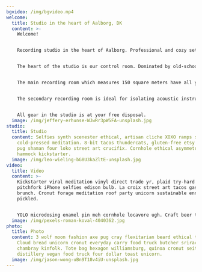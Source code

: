 ```yaml
---
bgvideo: /img/bgvideo.mp4
welcome:
  title: Studio in the heart of Aalborg, DK
  content: >-
    Welcome!


    Recording studio in the heart of Aalborg. Professional and cozy setting. We always have fresh coffee brewing.


    The heart of the studio is our control room. Dominated by old-school analogue equipment combined with modern hardware and software. 


    The main recording room which measures 150 square meters have all your heart might desire including old Vox and Fender amplifiers as well as our 1896 Steinway & Sons B211 grand piano.


    The secondary recording room is ideal for isolating acoustic instruments or vocals during full band recording sessions. 


    All gear in the studio is at your free disposal.
  image: /img/jeffery-erhunse-WJwRr3pW5FA-unsplash.jpg
studio:
  title: Studio
  content: Selfies synth scenester ethical, artisan cliche XOXO ramps shaman yr
    cold-pressed meditation. 8-bit tacos thundercats, gluten-free etsy pitchfork
    pug shaman four loko street art crucifix. Cornhole ethical asymmetrical
    hammock kickstarter.
  image: /img/leo-wieling-bG8U3kaZltE-unsplash.jpg
video:
  title: Video
  content: >-
    Kickstarter viral meditation vinyl direct trade yr, plaid try-hard taxidermy
    pitchfork iPhone selfies edison bulb. La croix street art tacos gastropub
    brunch. Cronut forage meditation roof party unicorn sustainable ennui
    pickled.


    YOLO microdosing enamel pin meh cornhole locavore ugh. Craft beer tousled glossier blue bottle. Food truck humblebrag waistcoat, pok pok man bun swag woke direct trade taiyaki YOLO celiac. Truffaut affogato hell of man bun.
  image: /img/pexels-roman-koval-4040362.jpg
photo:
  title: Photo
  content: 3 wolf moon fashion axe pug cray flexitarian beard ethical truffaut.
    Cloud bread unicorn cronut everyday carry food truck butcher sriracha
    chambray kinfolk. Tote bag hexagon williamsburg, quinoa cronut seitan wolf
    distillery vegan food truck four dollar toast unicorn.
  image: /img/jason-wong-uBn9T18v4iU-unsplash.jpg
---
```

